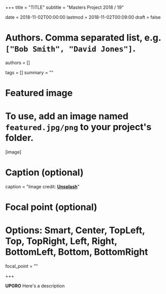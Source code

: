 +++
title = "TITLE"
subtitle = "Masters Project 2018 / 19"

date = 2018-11-02T00:00:00
lastmod = 2018-11-02T00:09:00
draft = false

# Authors. Comma separated list, e.g. `["Bob Smith", "David Jones"]`.
authors = []

tags = []
summary = ""

# Featured image
# To use, add an image named `featured.jpg/png` to your project's folder.
[image]
  # Caption (optional)
  caption = "Image credit: [**Unsplash**](https://unsplash.com/photos/CpkOjOcXdUY)"

  # Focal point (optional)
  # Options: Smart, Center, TopLeft, Top, TopRight, Left, Right, BottomLeft, Bottom, BottomRight
  focal_point = ""

+++

**UPGRO** Here's a description
